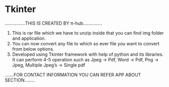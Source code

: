 # Tkinter

................THIS IS CREATED BY π-hub...............

1) This is rar file which we have to unzip inside that you can find img folder and application.
2) You can now convert any file to which so ever file you want to convert from below options.
3) Developed using Tkinter framework with help of python and its libraries. It can perform 4-5 operation such as
Jpeg -> Pdf,
Word -> Pdf, 
Png -> Jpeg, 
Multiple Jpeg’s -> Single pdf

.......FOR CONTACT INFORMATION YOU CAN REFER APP ABOUT SECTION........
